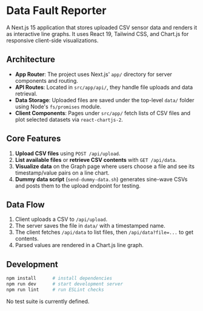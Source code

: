 # Data Fault Reporter

A Next.js 15 application that stores uploaded CSV sensor data and renders it as interactive line graphs. It uses React 19, Tailwind CSS, and Chart.js for responsive client-side visualizations.

## Architecture
- **App Router**: The project uses Next.js' `app/` directory for server components and routing.
- **API Routes**: Located in `src/app/api/`, they handle file uploads and data retrieval.
- **Data Storage**: Uploaded files are saved under the top-level `data/` folder using Node's `fs/promises` module.
- **Client Components**: Pages under `src/app/` fetch lists of CSV files and plot selected datasets via `react-chartjs-2`.

## Core Features
1. **Upload CSV files** using `POST /api/upload`.
2. **List available files** or **retrieve CSV contents** with `GET /api/data`.
3. **Visualize data** on the Graph page where users choose a file and see its timestamp/value pairs on a line chart.
4. **Dummy data script** (`send-dummy-data.sh`) generates sine-wave CSVs and posts them to the upload endpoint for testing.

## Data Flow
1. Client uploads a CSV to `/api/upload`.
2. The server saves the file in `data/` with a timestamped name.
3. The client fetches `/api/data` to list files, then `/api/data?file=...` to get contents.
4. Parsed values are rendered in a Chart.js line graph.

## Development
```bash
npm install      # install dependencies
npm run dev      # start development server
npm run lint     # run ESLint checks
```
No test suite is currently defined.

